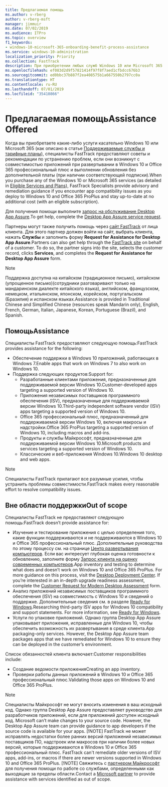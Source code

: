 ```yaml
---
title: Предлагаемая помощь
ms.author: v-rberg
author: v-rberg-msft
manager: jimmuir
ms.date: 07/02/2019
ms.audience: ITPro
ms.topic: overview
f1_keywords:
- windows-10-microsoft-365-onboarding-benefit-process-assistance
ms.service: windows-10-administration
localization_priority: Priority
ms.collection: FastTrack
description: При приобретении любых служб Windows 10 или Microsoft 365 специалисты FastTrack предоставляют советы и рекомендации по устранению проблем при развертывании Windows 10 и Office 365 профессиональный плюс и по своевременному обновлению без дополнительной платы (при наличии соответствующей подписки).
ms.openlocfilehash: ef083d2d9f57821414f97f8f7aed1cfbdcc676b3
ms.sourcegitcommit: ed0bbc37b887f2ea408575b1a667550b2797cc0a
ms.translationtype: HT
ms.contentlocale: ru-RU
ms.lasthandoff: 07/01/2019
ms.locfileid: "35410866"
---
```

# <a name="assistance-offered"></a><span data-ttu-id="a58e9-103">Предлагаемая помощь</span><span class="sxs-lookup"><span data-stu-id="a58e9-103">Assistance Offered</span></span>  

<span data-ttu-id="a58e9-104">Когда вы приобретаете какие-либо услуги касательно Windows 10 или Microsoft 365 (как описано в статье [Поддерживаемые службы и тарифные планы](M365-eligible-services-and-plans.md)), специалисты FastTrack предоставляют советы и рекомендации по устранению проблем, если они возникнут с совместимостью приложений при развертывании в Windows 10 и Office 365 профессиональный плюс и выполнении обновления без дополнительной платы (при наличии соответствующей подписки).</span><span class="sxs-lookup"><span data-stu-id="a58e9-104">When you purchase any of the Windows 10 or Microsoft 365 services (as detailed in [Eligible Services and Plans](M365-eligible-services-and-plans.md)), FastTrack Specialists provide advisory and remediation guidance if you encounter app compatibility issues as you deploy to Windows 10 and Office 365 ProPlus and stay up-to-date at no additional cost (with an eligible subscription).</span></span>

<span data-ttu-id="a58e9-105">Для получения помощи выполните [запрос на обслуживание Desktop App Assure](https://go.microsoft.com/fwlink/?linkid=2022721).</span><span class="sxs-lookup"><span data-stu-id="a58e9-105">To get help, complete the [Desktop App Assure service request](https://go.microsoft.com/fwlink/?linkid=2022721).</span></span>

<span data-ttu-id="a58e9-p101">Партнеры могут также получить помощь через [сайт FastTrack](https://go.microsoft.com/fwlink/?linkid=780698) от лица клиента. Для этого партнер должен войти на сайт, выбрать клиента, нажать **Службы** и заполнить форму **Request for Assistance for Desktop App Assure**.</span><span class="sxs-lookup"><span data-stu-id="a58e9-p101">Partners can also get help through the [FastTrack site](https://go.microsoft.com/fwlink/?linkid=780698) on behalf of a customer. To do so, the partner signs into the site, selects the customer record, clicks **Services**, and completes the **Request for Assistance for Desktop App Assure** form.</span></span>

> [!NOTE]
> <span data-ttu-id="a58e9-108">Поддержка доступна на китайском (традиционное письмо), китайском (упрощенное письмо)(сотрудники разговаривают только на мандаринском диалекте китайского языка), английском, французском, немецком, итальянском, японском, корейском, португальском (Бразилия) и испанском языках.</span><span class="sxs-lookup"><span data-stu-id="a58e9-108">Assistance is provided in Traditional Chinese and Simplified Chinese (resources speak Mandarin only), English, French, German, Italian, Japanese, Korean, Portuguese (Brazil), and Spanish.</span></span> 

## <a name="assistance"></a><span data-ttu-id="a58e9-109">Помощь</span><span class="sxs-lookup"><span data-stu-id="a58e9-109">Assistance</span></span>

<span data-ttu-id="a58e9-110">Специалисты FastTrack предоставляют следующую помощь:</span><span class="sxs-lookup"><span data-stu-id="a58e9-110">FastTrack provides assistance for the following:</span></span>
- <span data-ttu-id="a58e9-111">Обеспечение поддержки в Windows 10 приложений, работающих в Windows 7.</span><span class="sxs-lookup"><span data-stu-id="a58e9-111">Enable apps that work on Windows 7 to also work on Windows 10.</span></span>
- <span data-ttu-id="a58e9-112">Поддержка следующих продуктов:</span><span class="sxs-lookup"><span data-stu-id="a58e9-112">Support for:</span></span>
    - <span data-ttu-id="a58e9-113">Разработанные клиентами приложения, предназначенные для поддерживаемой версии Windows 10.</span><span class="sxs-lookup"><span data-stu-id="a58e9-113">Customer-developed apps targeting a supported version of Windows 10.</span></span>
    - <span data-ttu-id="a58e9-114">Приложения независимых поставщиков программного обеспечения (ISV), предназначенные для поддерживаемой версии Windows 10.</span><span class="sxs-lookup"><span data-stu-id="a58e9-114">Third-party independent software vendor (ISV) apps targeting a supported version of Windows 10.</span></span>
    - <span data-ttu-id="a58e9-115">Office 365 профессиональный плюс, предназначенный для поддерживаемой версии Windows 10, включая макросы и надстройки.</span><span class="sxs-lookup"><span data-stu-id="a58e9-115">Office 365 ProPlus targeting a supported version of Windows 10, including macros and add-ins.</span></span>
    - <span data-ttu-id="a58e9-116">Продукты и службы Майкрософт, предназначенные для поддерживаемой версии Windows 10.</span><span class="sxs-lookup"><span data-stu-id="a58e9-116">Microsoft products and services targeting a supported version of Windows 10.</span></span>
    - <span data-ttu-id="a58e9-117">Классические и веб-приложения Windows 10.</span><span class="sxs-lookup"><span data-stu-id="a58e9-117">Windows 10 desktop and web apps.</span></span>
> [!NOTE]
> <span data-ttu-id="a58e9-118">Специалисты FastTrack прилагают все разумные усилия, чтобы устранить проблемы совместимости.</span><span class="sxs-lookup"><span data-stu-id="a58e9-118">FastTrack makes every reasonable effort to resolve compatibility issues.</span></span> 

## <a name="out-of-scope"></a><span data-ttu-id="a58e9-119">Вне области поддержки</span><span class="sxs-lookup"><span data-stu-id="a58e9-119">Out of scope</span></span>

<span data-ttu-id="a58e9-120">Специалисты FastTrack не предоставляют следующую помощь:</span><span class="sxs-lookup"><span data-stu-id="a58e9-120">FastTrack doesn’t provide assistance for:</span></span>
- <span data-ttu-id="a58e9-p102">Изучение и тестирование приложения с целью определения того, какие функции поддерживаются и не поддерживаются в Windows 10 и Office 365 профессиональный плюс. Дополнительные руководства по этому процессу см. на странице [Центр развертывания компьютеров](https://go.microsoft.com/fwlink/?linkid=2080140). Если вас интересует глубокая оценка готовности к обновлению, заполните форму [Запрос клиента на оценку современных компьютеров](https://go.microsoft.com/fwlink/?linkid=2053818).</span><span class="sxs-lookup"><span data-stu-id="a58e9-p102">App inventory and testing to determine what does and doesn’t work on Windows 10 and Office 365 ProPlus. For more guidance on this process, visit the [Desktop Deployment Center](https://go.microsoft.com/fwlink/?linkid=2080140). If you’re interested in an in-depth upgrade readiness assessment, complete the [Customer Request for Modern Desktop Assessment](https://go.microsoft.com/fwlink/?linkid=2053818) form.</span></span>
- <span data-ttu-id="a58e9-p103">Анализ приложений независимых поставщиков программного обеспечения (ISV) на совместимость с Windows 10 и сведений о поддержке. Дополнительные сведения см. в разделе [Ready for Windows](https://go.microsoft.com/fwlink/?linkid=2054580).</span><span class="sxs-lookup"><span data-stu-id="a58e9-p103">Researching third-party ISV apps for Windows 10 compatibility and support statements. For more information, see [Ready for Windows](https://go.microsoft.com/fwlink/?linkid=2054580).</span></span>
- <span data-ttu-id="a58e9-p104">Услуги по упаковке приложений. Однако группа Desktop App Assure упаковывает приложения, исправленные для Windows 10, чтобы обеспечить возможность их развертывания в среде клиента.</span><span class="sxs-lookup"><span data-stu-id="a58e9-p104">App packaging-only services. However, the Desktop App Assure team packages apps that we have remediated for Windows 10 to ensure they can be deployed in the customer’s environment.</span></span>

<span data-ttu-id="a58e9-128">Список обязанностей клиента включает:</span><span class="sxs-lookup"><span data-stu-id="a58e9-128">Customer responsibilities include:</span></span>
- <span data-ttu-id="a58e9-129">Создание ведомости приложения</span><span class="sxs-lookup"><span data-stu-id="a58e9-129">Creating an app inventory.</span></span>
- <span data-ttu-id="a58e9-130">Проверки работы данных приложений в Windows 10 и Office 365 профессиональный плюс.</span><span class="sxs-lookup"><span data-stu-id="a58e9-130">Validating those apps on Windows 10 and Office 365 ProPlus.</span></span>
> [!NOTE]
> <span data-ttu-id="a58e9-p105">Специалисты Майкрософт не могут вносить изменения в ваш исходный код. Однако группа Desktop App Assure предоставляет руководство для разработчиков приложений, если для приложений доступен исходный код. </span><span class="sxs-lookup"><span data-stu-id="a58e9-p105">Microsoft can’t make changes to your source code. However, the Desktop App Assure team can provide guidance to app developers if the source code is available for your apps. </span></span>[!NOTE]
> <span data-ttu-id="a58e9-p106">FastTrack не может исправлять недостатки более ранних версий приложений независимых поставщиков ПО, надстроек или макросов при наличии более новых версий, которые поддерживаются в Windows 10 и Office 365 профессиональный плюс. </span><span class="sxs-lookup"><span data-stu-id="a58e9-p106">FastTrack can't remediate older versions of ISV apps, add-ins, or macros if there are newer versions supported in Windows 10 and Office 365 ProPlus. </span></span>[!NOTE]
> <span data-ttu-id="a58e9-134">Свяжитесь с [партнером Майкрософт](https://go.microsoft.com/fwlink/?linkid=2080150) для получения помощи по работе со службами, определенными как выходящие за пределы области.</span><span class="sxs-lookup"><span data-stu-id="a58e9-134">Contact a [Microsoft partner](https://go.microsoft.com/fwlink/?linkid=2080150) to provide assistance with services identified as out of scope.</span></span>

